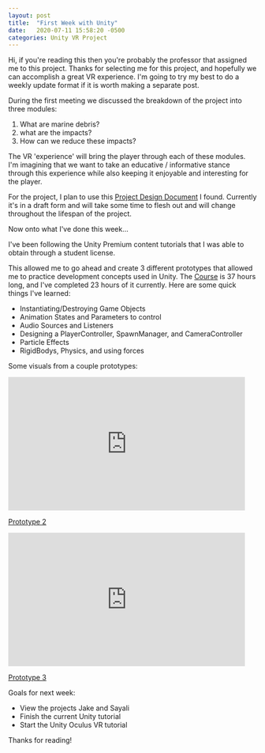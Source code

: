 ```yaml
---
layout: post
title:  "First Week with Unity"
date:   2020-07-11 15:58:20 -0500
categories: Unity VR Project
---
```


<!--You’ll find this post in your `_posts` directory. Go ahead and edit it and re-build the site to see your changes. You can rebuild the site in many different ways, but the most common way is to run `jekyll serve`, which launches a web server and auto-regenerates your site when a file is updated.

Jekyll requires blog post files to be named according to the following format:

`YEAR-MONTH-DAY-title.MARKUP`

Where `YEAR` is a four-digit number, `MONTH` and `DAY` are both two-digit numbers, and `MARKUP` is the file extension representing the format used in the file. After that, include the necessary front matter. Take a look at the source for this post to get an idea about how it works.

Jekyll also offers powerful support for code snippets:

{% highlight ruby %}
def print_hi(name)
  puts "Hi, #{name}"
end
print_hi('Tom')
#=> prints 'Hi, Tom' to STDOUT.
{% endhighlight %}

Check out the [Jekyll docs][jekyll-docs] for more info on how to get the most out of Jekyll. File all bugs/feature requests at [Jekyll’s GitHub repo][jekyll-gh]. If you have questions, you can ask them on [Jekyll Talk][jekyll-talk].

[jekyll-docs]: https://jekyllrb.com/docs/home
[jekyll-gh]:   https://github.com/jekyll/jekyll
[jekyll-talk]: https://talk.jekyllrb.com/
-->

Hi, if you're reading this then you're probably the professor that assigned me to this project.  Thanks for selecting me for this project, and hopefully we can accomplish a great VR experience.  I'm going to try my best to do a weekly update format if it is worth making a separate post.  

During the first meeting we discussed the breakdown of the project into three modules:
<ol>
  <li>What are marine debris?</li>
  <li>what are the impacts?</li>
  <li>How can we reduce these impacts?</li>
</ol>

The VR 'experience' will bring the player through each of these modules.  I'm imagining that we want to take an educative / informative stance through this experience while also keeping it enjoyable and interesting for the player.

For the project, I plan to use this <a href="https://docs.google.com/document/d/1UWN0zBDGNM9-y_QMS8O95xAfDA0_zunbU6UnvaE8Hgk/edit?usp=sharing">Project Design Document</a> I found.  Currently it's in a draft form and will take some time to flesh out and will change throughout the lifespan of the project.

Now onto what I've done this week...

I've been following the Unity Premium content tutorials that I was able to obtain through a student license.

This allowed me to go ahead and create 3 different prototypes that allowed me to practice development concepts used in Unity.  The <a href="https://learn.unity.com/course/create-with-code?uv=2018.4">Course</a> is 37 hours long, and I've completed 23 hours of it currently.  Here are some quick things I've learned:

<ul>
  <li>Instantiating/Destroying Game Objects</li>
  <li>Animation States and Parameters to control</li>
  <li>Audio Sources and Listeners</li>
  <li>Designing a PlayerController, SpawnManager, and CameraController</li>
  <li>Particle Effects</li>
  <li>RigidBodys, Physics, and using forces</li>
</ul>

Some visuals from a couple prototypes:
<iframe src="https://giphy.com/embed/dB5ZXWlcXmWNiH8xXb" width="480" height="270" frameBorder="0" class="giphy-embed" allowFullScreen></iframe><p><a href="https://giphy.com/gifs/dB5ZXWlcXmWNiH8xXb">Prototype 2</a></p>

<iframe src="https://giphy.com/embed/JlpD3Cw8V0Ma2COcHp" width="480" height="270" frameBorder="0" class="giphy-embed" allowFullScreen></iframe><p><a href="https://giphy.com/gifs/JlpD3Cw8V0Ma2COcHp">Prototype 3</a></p>


Goals for next week:
<ul>
  <li>View the projects Jake and Sayali</li>
  <li>Finish the current Unity tutorial</li>
  <li>Start the Unity Oculus VR tutorial</li>
</ul>

Thanks for reading!